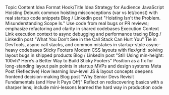 
Topic	Content Idea	Format	Hook/Title Idea	Strategy for Audience
JavaScript Hoisting	Debunk common hoisting misconceptions (var vs let/const) with real startup code snippets	Blog / LinkedIn post	"Hoisting Isn't the Problem. Misunderstanding Scope Is."	Use code from real bugs or PR reviews; emphasize refactoring and clarity in shared codebases
Execution Context	Link execution context to async debugging and performance tracing	Blog / LinkedIn post	"What You Don’t See in the Call Stack Can Hurt You"	Tie in DevTools, async call stacks, and common mistakes in startup-style async-heavy codebases
Sticky Footers	Modern CSS layouts with flex/grid: solving layout bugs in shipped products	Blog / LinkedIn post	"Still Using min-height: 100vh? Here’s a Better Way to Build Sticky Footers"	Position as a fix for long-standing layout pain points in startup MVPs and design systems
Meta Post (Reflective)	How learning low-level JS & layout concepts deepens frontend decision-making	Blog post	"Why Senior Devs Revisit Fundamentals (and How It Pays Off)"	Reflect on rediscovering basics with a sharper lens; include mini-lessons learned the hard way in production code
